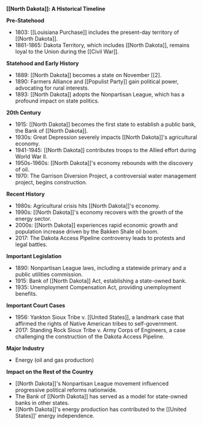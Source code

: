 **[[North Dakota]]: A Historical Timeline**

**Pre-Statehood**

* 1803: [[Louisiana Purchase]] includes the present-day territory of [[North Dakota]].
* 1861-1865: Dakota Territory, which includes [[North Dakota]], remains loyal to the Union during the [[Civil War]].

**Statehood and Early History**

* 1889: [[North Dakota]] becomes a state on November [[2].
* 1890: Farmers Alliance and [[Populist Party]] gain political power, advocating for rural interests.
* 1893: [[North Dakota]] adopts the Nonpartisan League, which has a profound impact on state politics.

**20th Century**

* 1915: [[North Dakota]] becomes the first state to establish a public bank, the Bank of [[North Dakota]].
* 1930s: Great Depression severely impacts [[North Dakota]]'s agricultural economy.
* 1941-1945: [[North Dakota]] contributes troops to the Allied effort during World War II.
* 1950s-1960s: [[North Dakota]]'s economy rebounds with the discovery of oil.
* 1970: The Garrison Diversion Project, a controversial water management project, begins construction.

**Recent History**

* 1980s: Agricultural crisis hits [[North Dakota]]'s economy.
* 1990s: [[North Dakota]]'s economy recovers with the growth of the energy sector.
* 2000s: [[North Dakota]] experiences rapid economic growth and population increase driven by the Bakken Shale oil boom.
* 2017: The Dakota Access Pipeline controversy leads to protests and legal battles.

**Important Legislation**

* 1890: Nonpartisan League laws, including a statewide primary and a public utilities commission.
* 1915: Bank of [[North Dakota]] Act, establishing a state-owned bank.
* 1935: Unemployment Compensation Act, providing unemployment benefits.

**Important Court Cases**

* 1956: Yankton Sioux Tribe v. [[United States]], a landmark case that affirmed the rights of Native American tribes to self-government.
* 2017: Standing Rock Sioux Tribe v. Army Corps of Engineers, a case challenging the construction of the Dakota Access Pipeline.

**Major Industry**

* Energy (oil and gas production)

**Impact on the Rest of the Country**

* [[North Dakota]]'s Nonpartisan League movement influenced progressive political reforms nationwide.
* The Bank of [[North Dakota]] has served as a model for state-owned banks in other states.
* [[North Dakota]]'s energy production has contributed to the [[United States]]' energy independence.